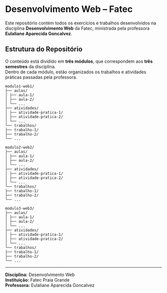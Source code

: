 # Desenvolvimento Web – Fatec

Este repositório contém todos os exercícios e trabalhos desenvolvidos na disciplina **Desenvolvimento Web** da Fatec, ministrada pela professora **Eulaliane Aparecida Goncalvez**.

## Estrutura do Repositório

O conteúdo está dividido em **três módulos**, que correspondem aos **três semestres** da disciplina.  
Dentro de cada módulo, estão organizados os trabalhos e atividades práticas passadas pela professora.

```
modulo1-web1/
├── aulas/
│ ├── aula-1/
│ ├── aula-2/
│ └── ...
├── atividades/
│ ├── atividade-pratica-1/
│ ├── atividade-pratica-2/
│ └── ...
└── trabalhos/
├── trabalho-1/
├── trabalho-2/
└── ...

modulo2-web2/
├── aulas/
│ ├── aula-1/
│ ├── aula-2/
│ └── ...
├── atividades/
│ ├── atividade-pratica-1/
│ ├── atividade-pratica-2/
│ └── ...
└── trabalhos/
├── trabalho-1/
├── trabalho-2/
└── ...

modulo3-web3/
├── aulas/
│ ├── aula-1/
│ ├── aula-2/
│ └── ...
├── atividades/
│ ├── atividade-pratica-1/
│ ├── atividade-pratica-2/
│ └── ...
└── trabalhos/
├── trabalho-1/
├── trabalho-2/
└── ...
```

---

**Disciplina:** Desenvolvimento Web  
**Instituição:** Fatec Praia Grande  
**Professora:** Eulaliane Aparecida Goncalvez
